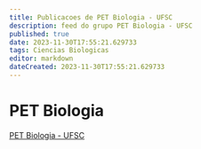 ```yaml
---
title: Publicacoes de PET Biologia - UFSC
description: feed do grupo PET Biologia - UFSC
published: true
date: 2023-11-30T17:55:21.629733
tags: Ciencias Biologicas
editor: markdown
dateCreated: 2023-11-30T17:55:21.629733
---
```


# PET Biologia
[PET Biologia - UFSC](/grupo/57PETBiologiaUFSC.md)